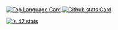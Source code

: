 <!--<details>
<summary>github stats</summary>
<div markdown="1"> -->
<!-- Top Languages Card      -->
<a href="https://github.com/yel-aziz">
  <img align="center" alt="Top Language Card" src="https://github-readme-stats.vercel.app/api/top-langs/?username=yel-aziz&theme=dark" />
</a>
<!-- GitHub Stats Card      -->
<a href="https://github.com/yel-aziz">
  <img align="center" alt="Github stats Card" src="https://github-readme-stats.vercel.app/api?username=yel-aziz&line_height=40&show_icons=true&theme=dark" />
<!-- </a>
</div>
</details> -->
  
  
[![<username>'s 42 stats](https://badge.mediaplus.ma/darkblue/<username>)](https://github.com/yel-aziz/badge42)
